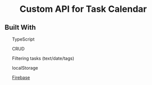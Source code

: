 <p align="center">
    <h1 align="center"> Custom API for Task Calendar  </h1>    
</p>


## Built With

<ul>TypeScript</ul>
<ul>CRUD</ul>
<ul>Filtering tasks (text/date/tags)</ul>
<ul>localStorage</ul>
<ul><a href="https://firebase.google.com">Firebase<a></>
<ul>
